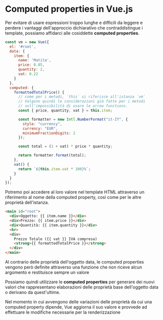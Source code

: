 # Computed properties in Vue.js

Per evitare di usare espressioni troppo lunghe e difficili da leggere e perdere i vantaggi dell'approccio dichiarativo che contraddistingue i template, possiamo affidarci alle cosiddette **computed properties**.

```javascript
const vm = new Vue({
  el: '#root',
  data: {
    item: {
      name: 'Matita',
      price: 0.85,
      quantity: 2,
      vat: 0.22
    }
  },
  computed: {
    formattedTotalPrice() {
      // come per i metodi, `this` si riferisce all'istanza `vm`
      // Valgono quindi le considerazioni già fatte per i metodi
      // sull'impossibilità di usare le arrow functions.
      const { price, quantity, vat } = this.item;

      const formatter = new Intl.NumberFormat("it-IT", {
        style: "currency",
        currency: "EUR",
        minimumFractionDigits: 2
      });

      const total = (1 + vat) * price * quantity;

      return formatter.format(total);
    },
    vat() {
      return `${this.item.vat * 100}%`;
    }
  }
});
```

Potremo poi accedere al loro valore nel template HTML attraverso un riferimento al nome della computed property, così come per le altre proprietà dell'istanza.

```html
<main id="root">
  <div>Oggetto: {{ item.name }}</div>
  <div>Prezzo: {{ item.price }}</div>
  <div>Quantità: {{ item.quantity }}</div>
  <hr>
  <div>
    Prezzo Totale ({{ vat }} IVA compresa) 
    <strong>{{ formattedTotalPrice }}</strong>
  </div>
</main>
```

Al contrario delle proprietà dell'oggetto data, le computed properties vengono però definite attraverso una funzione che non riceve alcun argomento e restituisce sempre un valore

Possiamo quindi utilizzare le **computed properties** per generare dei nuovi valori che rappresentano elaborazioni delle proprietà base dell'oggetto data o derivano da quest'ultime.

Nel momento in cui avvengono delle variazioni delle proprietà da cui una computed property dipende, Vue aggiorna il suo valore e provvede ad effettuare le modifiche necessarie per la renderizzazione